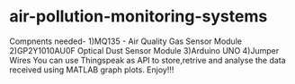 # air-pollution-monitoring-systems
Compnents needed-
1)MQ135 - Air Quality Gas Sensor Module
2)GP2Y1010AU0F Optical Dust Sensor Module
3)Arduino UNO
4)Jumper Wires
You can use Thingspeak as API to store,retrive and analyse the data received using MATLAB graph plots.
Enjoy!!!
